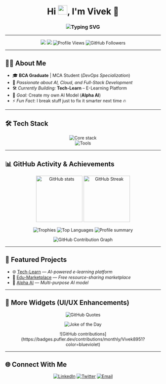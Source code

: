 <h1 align="center">
  Hi <img src="https://raw.githubusercontent.com/MartinHeinz/MartinHeinz/master/wave.gif" width="30px" alt="wave"/>, I'm Vivek 🚀
</h1>

<h3 align="center">
  <img src="https://readme-typing-svg.demolab.com?font=Fira+Code&pause=1000&color=00F7FF&center=true&vCenter=true&width=450&lines=Full-Stack+Developer+%F0%9F%91%BB;AI+Enthusiast+%F0%9F%A4%96;Open+Source+Contributor+%F0%9F%92%AA;Always+Learning+New+Tech+%F0%9F%92%A1" alt="Typing SVG"/>
</h3>

---

<p align="center">
  <img src="https://img.shields.io/badge/BCA%20Graduate-blue?style=for-the-badge" />
  <img src="https://img.shields.io/badge/MCA%20Student-devops-blueviolet?style=for-the-badge" />
  <img src="https://komarev.com/ghpvc/?username=Vivek8951&label=Profile+Views&color=blueviolet&style=flat" alt="Profile Views"/>
  <img src="https://img.shields.io/github/followers/Vivek8951?label=Followers&style=social" alt="GitHub Followers"/>
</p>

---

## 🧑‍💻 About Me  
- 🎓 **BCA Graduate** | MCA Student (*DevOps Specialization*)
- 🤖 *Passionate about AI, Cloud, and Full-Stack Development*
- 🛠️ *Currently Building:* **Tech-Learn** – E-Learning Platform
- 🧠 *Goal:* Create my own AI Model (**Alpha AI**)
- ⚡ *Fun Fact*: I break stuff just to fix it smarter next time 🔥  

---

## 🛠️ Tech Stack  
<p align="center">
  <img src="https://skillicons.dev/icons?i=html,css,js,react,java,python,spring,mysql,nodejs,express" alt="Core stack"/>
  <br/>
  <img src="https://skillicons.dev/icons?i=git,github,linux,ubuntu,docker,figma,postman,vscode" alt="Tools"/>
</p>

---

## 📊 GitHub Activity & Achievements  
<p align="center">
  <img src="https://github-readme-stats.vercel.app/api?username=Vivek8951&show_icons=true&theme=radical&hide_border=true" height="150" alt="GitHub stats"/>
  <img src="https://streak-stats.demolab.com/?user=Vivek8951&theme=radical&hide_border=true" height="150" alt="GitHub Streak"/>
</p>
<p align="center">
  <img src="https://github-profile-trophy.vercel.app/?username=Vivek8951&theme=radical&margin-w=8&no-frame=true" alt="Trophies"/>
  <img src="https://github-readme-stats.vercel.app/api/top-langs/?username=Vivek8951&layout=compact&theme=radical" alt="Top Languages"/>
  <img src="https://github-profile-summary-cards.vercel.app/api/cards/profile-details?username=Vivek8951&theme=tokyonight" alt="Profile summary"/>
</p>
<p align="center">
  <img src="https://github-readme-activity-graph.vercel.app/graph?username=Vivek8951&theme=radical" alt="GitHub Contribution Graph"/>
</p>

---

## 🚀 Featured Projects  
- 🌐 [Tech-Learn](https://github.com/Vivek8951/Tech-Learn) — *AI-powered e-learning platform*
- 🛒 [Edu-Marketplace](https://github.com/Vivek8951/...) — *Free resource-sharing marketplace*
- 🤖 [Alpha AI](https://github.com/Vivek8951/...) — *Multi-purpose AI model*

---

## 🎯 More Widgets (UI/UX Enhancements)
<p align="center">
  <img src="https://quotes-github-readme.vercel.app/api?type=horizontal&theme=radical" alt="GitHub Quotes"/>
</p>

<p align="center">
  <img src="https://readme-jokes.vercel.app/api?hideBorder&bgColor=%232F2F2F&textColor=%23fff" alt="Joke of the Day"/>
</p>

<p align="center">
  ![GitHub contributions](https://badges.pufler.dev/contributions/monthly/Vivek8951?color=blueviolet)
</p>

---

## 🌐 Connect With Me  
<p align="center">
  <a href="https://www.linkedin.com/in/vivek-s-b43440344/" target="_blank" aria-label="LinkedIn"><img src="https://img.shields.io/badge/LinkedIn-0077B5?logo=linkedin&logoColor=white" alt="LinkedIn"/></a>
  <a href="https://x.com/Viveks76" target="_blank" aria-label="Twitter"><img src="https://img.shields.io/badge/Twitter-1DA1F2?logo=twitter&logoColor=white" alt="Twitter"/></a>
  <a href="mailto:vicvivek9@gmail.com" aria-label="Gmail"><img src="https://img.shields.io/badge/Gmail-D14836?logo=gmail&logoColor=white" alt="Email"/></a>
</p>
